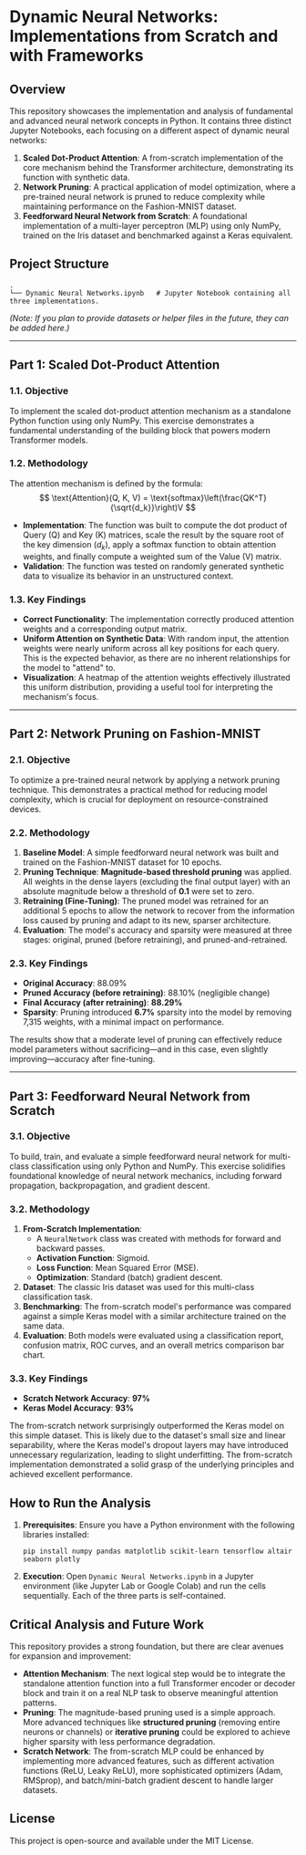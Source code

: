 # Dynamic Neural Networks: Implementations from Scratch and with Frameworks

## Overview

This repository showcases the implementation and analysis of fundamental and advanced neural network concepts in Python. It contains three distinct Jupyter Notebooks, each focusing on a different aspect of dynamic neural networks:

1.  **Scaled Dot-Product Attention**: A from-scratch implementation of the core mechanism behind the Transformer architecture, demonstrating its function with synthetic data.
2.  **Network Pruning**: A practical application of model optimization, where a pre-trained neural network is pruned to reduce complexity while maintaining performance on the Fashion-MNIST dataset.
3.  **Feedforward Neural Network from Scratch**: A foundational implementation of a multi-layer perceptron (MLP) using only NumPy, trained on the Iris dataset and benchmarked against a Keras equivalent.

## Project Structure

```
.
└── Dynamic Neural Networks.ipynb   # Jupyter Notebook containing all three implementations.
```

*(Note: If you plan to provide datasets or helper files in the future, they can be added here.)*

---

## Part 1: Scaled Dot-Product Attention

### 1.1. Objective

To implement the scaled dot-product attention mechanism as a standalone Python function using only NumPy. This exercise demonstrates a fundamental understanding of the building block that powers modern Transformer models.

### 1.2. Methodology

The attention mechanism is defined by the formula:
$$ \text{Attention}(Q, K, V) = \text{softmax}\left(\frac{QK^T}{\sqrt{d_k}}\right)V $$
- **Implementation**: The function was built to compute the dot product of Query (Q) and Key (K) matrices, scale the result by the square root of the key dimension ($d_k$), apply a softmax function to obtain attention weights, and finally compute a weighted sum of the Value (V) matrix.
- **Validation**: The function was tested on randomly generated synthetic data to visualize its behavior in an unstructured context.

### 1.3. Key Findings

- **Correct Functionality**: The implementation correctly produced attention weights and a corresponding output matrix.
- **Uniform Attention on Synthetic Data**: With random input, the attention weights were nearly uniform across all key positions for each query. This is the expected behavior, as there are no inherent relationships for the model to "attend" to.
- **Visualization**: A heatmap of the attention weights effectively illustrated this uniform distribution, providing a useful tool for interpreting the mechanism's focus.

---

## Part 2: Network Pruning on Fashion-MNIST

### 2.1. Objective

To optimize a pre-trained neural network by applying a network pruning technique. This demonstrates a practical method for reducing model complexity, which is crucial for deployment on resource-constrained devices.

### 2.2. Methodology

1.  **Baseline Model**: A simple feedforward neural network was built and trained on the Fashion-MNIST dataset for 10 epochs.
2.  **Pruning Technique**: **Magnitude-based threshold pruning** was applied. All weights in the dense layers (excluding the final output layer) with an absolute magnitude below a threshold of **0.1** were set to zero.
3.  **Retraining (Fine-Tuning)**: The pruned model was retrained for an additional 5 epochs to allow the network to recover from the information loss caused by pruning and adapt to its new, sparser architecture.
4.  **Evaluation**: The model's accuracy and sparsity were measured at three stages: original, pruned (before retraining), and pruned-and-retrained.

### 2.3. Key Findings

- **Original Accuracy**: 88.09%
- **Pruned Accuracy (before retraining)**: 88.10% (negligible change)
- **Final Accuracy (after retraining)**: **88.29%**
- **Sparsity**: Pruning introduced **6.7%** sparsity into the model by removing 7,315 weights, with a minimal impact on performance.

The results show that a moderate level of pruning can effectively reduce model parameters without sacrificing—and in this case, even slightly improving—accuracy after fine-tuning.

---

## Part 3: Feedforward Neural Network from Scratch

### 3.1. Objective

To build, train, and evaluate a simple feedforward neural network for multi-class classification using only Python and NumPy. This exercise solidifies foundational knowledge of neural network mechanics, including forward propagation, backpropagation, and gradient descent.

### 3.2. Methodology

1.  **From-Scratch Implementation**:
    - A `NeuralNetwork` class was created with methods for forward and backward passes.
    - **Activation Function**: Sigmoid.
    - **Loss Function**: Mean Squared Error (MSE).
    - **Optimization**: Standard (batch) gradient descent.
2.  **Dataset**: The classic Iris dataset was used for this multi-class classification task.
3.  **Benchmarking**: The from-scratch model's performance was compared against a simple Keras model with a similar architecture trained on the same data.
4.  **Evaluation**: Both models were evaluated using a classification report, confusion matrix, ROC curves, and an overall metrics comparison bar chart.

### 3.3. Key Findings

- **Scratch Network Accuracy**: **97%**
- **Keras Model Accuracy**: **93%**

The from-scratch network surprisingly outperformed the Keras model on this simple dataset. This is likely due to the dataset's small size and linear separability, where the Keras model's dropout layers may have introduced unnecessary regularization, leading to slight underfitting. The from-scratch implementation demonstrated a solid grasp of the underlying principles and achieved excellent performance.

## How to Run the Analysis

1.  **Prerequisites**: Ensure you have a Python environment with the following libraries installed:
    ```
    pip install numpy pandas matplotlib scikit-learn tensorflow altair seaborn plotly
    ```
2.  **Execution**: Open `Dynamic Neural Networks.ipynb` in a Jupyter environment (like Jupyter Lab or Google Colab) and run the cells sequentially. Each of the three parts is self-contained.

## Critical Analysis and Future Work

This repository provides a strong foundation, but there are clear avenues for expansion and improvement:

- **Attention Mechanism**: The next logical step would be to integrate the standalone attention function into a full Transformer encoder or decoder block and train it on a real NLP task to observe meaningful attention patterns.
- **Pruning**: The magnitude-based pruning used is a simple approach. More advanced techniques like **structured pruning** (removing entire neurons or channels) or **iterative pruning** could be explored to achieve higher sparsity with less performance degradation.
- **Scratch Network**: The from-scratch MLP could be enhanced by implementing more advanced features, such as different activation functions (ReLU, Leaky ReLU), more sophisticated optimizers (Adam, RMSprop), and batch/mini-batch gradient descent to handle larger datasets.

## License

This project is open-source and available under the MIT License.
